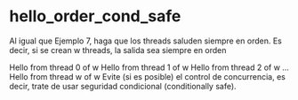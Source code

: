 # hello_order_cond_safe
Al igual que Ejemplo 7, haga que los threads saluden siempre en orden. 
Es decir, si se crean w threads, la salida sea siempre en orden

Hello from thread 0 of w
Hello from thread 1 of w
Hello from thread 2 of w
...
Hello from thread w of w
Evite (si es posible) el control de concurrencia, es decir, trate de usar 
seguridad condicional (conditionally safe).